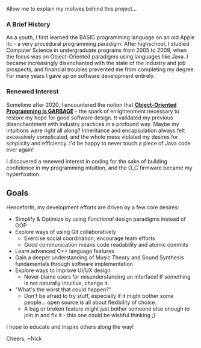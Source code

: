 Allow me to explain my motives behind this project...

### A Brief History

As a youth, I first learned the BASIC programming language on an old Apple IIc - a very procedural programming paradigm. After highschool, I studied Computer Science in undergraduate programs from 2005 to 2009, when the focus was on Object-Oriented paradigms using languages like Java. I became increasingly disenchanted with the state of the industry and job prospects, and financial troubles prevented me from completing my degree. For many years I gave up on software development entirely.

### Renewed Interest

Sometime after 2020, I encountered the notion that **[Object-Oriented Programming is GARBAGE](https://youtu.be/V6VP-2aIcSc)** - the spark of enlightenment necessary to restore my hope for good software design. It validated my previous disenchantment with industry practices in a profound way. Maybe my intuitions were right all along? Inheritance and encapsulation always felt excessively complicated, and the whole mess violated my desires for simplicity and efficiency. I'd be happy to never touch a piece of Java code ever again!

I discovered a renewed interest in coding for the sake of building confidence in my programming intuition, and the O_C firmware became my hyperfixation.

## Goals

Henceforth, my development efforts are driven by a few core desires:
* Simplify & Optimize by using _Functional_ design paradigms instead of OOP
* Explore ways of using Git collaboratively
  - Exercise social coordination, encourage team efforts
  - Good communication means code readability and atomic commits
* Learn advanced C++ language features
* Gain a deeper understanding of Music Theory and Sound Synthesis fundamentals through software implementation
* Explore ways to improve UI/UX design
  - Never blame users for misunderstanding an interface! If something is not naturally intuitive, change it.
* "What's the worst that could happen?"
  - Don't be afraid to try stuff, especially if it might bother some people... open source is all about flexibility of choice.
  - A bug or broken feature might just bother someone else enough to join in and fix it - this one could be wishful thinking ;)

I hope to educate and inspire others along the way!

Cheers,
~Nick